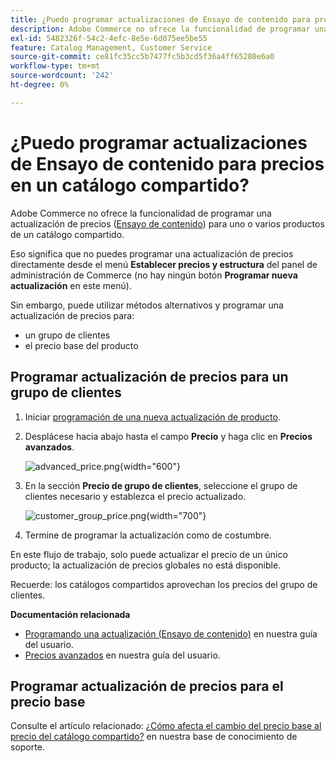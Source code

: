 ```yaml
---
title: ¿Puedo programar actualizaciones de Ensayo de contenido para precios en un catálogo compartido?
description: Adobe Commerce no ofrece la funcionalidad de programar una actualización de precios ([Ensayo de contenido](https://experienceleague.adobe.com/docs/commerce-admin/content-design/staging/content-staging.html)) para uno o varios productos en un catálogo compartido.
exl-id: 5482326f-54c2-4efc-8e5e-6d075ee5be55
feature: Catalog Management, Customer Service
source-git-commit: ce81fc35cc5b7477fc5b3cd5f36a4ff65280e6a0
workflow-type: tm+mt
source-wordcount: '242'
ht-degree: 0%

---
```


# ¿Puedo programar actualizaciones de Ensayo de contenido para precios en un catálogo compartido?

Adobe Commerce no ofrece la funcionalidad de programar una actualización de precios ([Ensayo de contenido](https://experienceleague.adobe.com/docs/commerce-admin/content-design/staging/content-staging.html)) para uno o varios productos de un catálogo compartido.

Eso significa que no puedes programar una actualización de precios directamente desde el menú **Establecer precios y estructura** del panel de administración de Commerce (no hay ningún botón **Programar nueva actualización** en este menú).

Sin embargo, puede utilizar métodos alternativos y programar una actualización de precios para:

* un grupo de clientes
* el precio base del producto

## Programar actualización de precios para un grupo de clientes

1. Iniciar [programación de una nueva actualización de producto](https://experienceleague.adobe.com/docs/commerce-admin/content-design/staging/content-staging-scheduled-update.html).
1. Desplácese hacia abajo hasta el campo **Precio** y haga clic en **Precios avanzados**.

   ![advanced_price.png](assets/advanced_pricing.png){width="600"}

1. En la sección **Precio de grupo de clientes**, seleccione el grupo de clientes necesario y establezca el precio actualizado.

   ![customer_group_price.png](assets/customer_group_price.png){width="700"}

1. Termine de programar la actualización como de costumbre.

En este flujo de trabajo, solo puede actualizar el precio de un único producto; la actualización de precios globales no está disponible.

Recuerde: los catálogos compartidos aprovechan los precios del grupo de clientes.

**Documentación relacionada**

* [Programando una actualización (Ensayo de contenido)](https://experienceleague.adobe.com/docs/commerce-admin/content-design/staging/content-staging-scheduled-update.html) en nuestra guía del usuario.
* [Precios avanzados](https://experienceleague.adobe.com/docs/commerce-admin/catalog/products/pricing/pricing-advanced.html) en nuestra guía del usuario.

## Programar actualización de precios para el precio base

Consulte el artículo relacionado: [¿Cómo afecta el cambio del precio base al precio del catálogo compartido?](/help/faq/general/base-price-change-affect-on-shared-catalog-price.md) en nuestra base de conocimiento de soporte.
